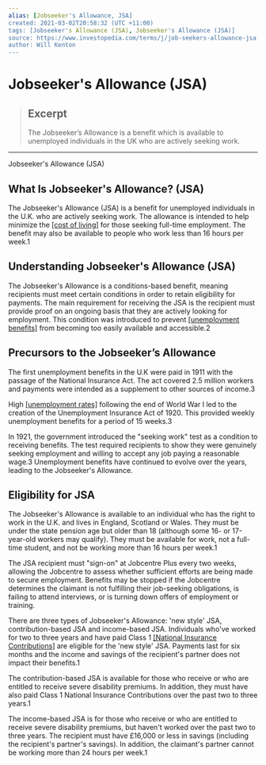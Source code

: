 ```yaml
---
alias: [Jobseeker's Allowance, JSA]
created: 2021-03-02T20:58:32 (UTC +11:00)
tags: [Jobseeker's Allowance (JSA), Jobseeker's Allowance (JSA)]
source: https://www.investopedia.com/terms/j/job-seekers-allowance-jsa.asp
author: Will Kenton
---
```


# Jobseeker's Allowance (JSA)

> ## Excerpt
> The Jobseeker’s Allowance is a benefit which is available to unemployed individuals in the UK who are actively seeking work.

---

Jobseeker's Allowance (JSA)
## What Is Jobseeker's Allowance? (JSA)

The Jobseeker's Allowance (JSA) is a benefit for unemployed individuals in the U.K. who are actively seeking work. The allowance is intended to help minimize the [[cost of living]](https://www.investopedia.com/terms/c/cost-of-living.asp) for those seeking full-time employment. The benefit may also be available to people who work less than 16 hours per week.1

## Understanding Jobseeker's Allowance (JSA)

The Jobseeker's Allowance is a conditions-based benefit, meaning recipients must meet certain conditions in order to retain eligibility for payments. The main requirement for receiving the JSA is the recipient must provide proof on an ongoing basis that they are actively looking for employment. This condition was introduced to prevent [[unemployment benefits]](https://www.investopedia.com/terms/u/unemployment-compensation.asp) from becoming too easily available and accessible.2

## Precursors to the Jobseeker’s Allowance

The first unemployment benefits in the U.K were paid in 1911 with the passage of the National Insurance Act. The act covered 2.5 million workers and payments were intended as a supplement to other sources of income.3

High [[unemployment rates]](https://www.investopedia.com/terms/u/unemploymentrate.asp) following the end of World War I led to the creation of the Unemployment Insurance Act of 1920. This provided weekly unemployment benefits for a period of 15 weeks.3

In 1921, the government introduced the "seeking work" test as a condition to receiving benefits. The test required recipients to show they were genuinely seeking employment and willing to accept any job paying a reasonable wage.3 Unemployment benefits have continued to evolve over the years, leading to the Jobseeker's Allowance.

## Eligibility for JSA

The Jobseeker's Allowance is available to an individual who has the right to work in the U.K. and lives in England, Scotland or Wales. They must be under the state pension age but older than 18 (although some 16- or 17-year-old workers may qualify). They must be available for work, not a full-time student, and not be working more than 16 hours per week.1

The JSA recipient must "sign-on" at Jobcentre Plus every two weeks, allowing the Jobcentre to assess whether sufficient efforts are being made to secure employment. Benefits may be stopped if the Jobcentre determines the claimant is not fulfilling their job-seeking obligations, is failing to attend interviews, or is turning down offers of employment or training.

There are three types of Jobseeker's Allowance: 'new style' JSA, contribution-based JSA and income-based JSA. Individuals who've worked for two to three years and have paid Class 1 [[National Insurance Contributions]](https://www.investopedia.com/terms/n/national-insurance-contributions-nic.asp) are eligible for the 'new style' JSA. Payments last for six months and the income and savings of the recipient's partner does not impact their benefits.1

The contribution-based JSA is available for those who receive or who are entitled to receive severe disability premiums. In addition, they must have also paid Class 1 National Insurance Contributions over the past two to three years.1

The income-based JSA is for those who receive or who are entitled to receive severe disability premiums, but haven't worked over the past two to three years. The recipient must have £16,000 or less in savings (including the recipient's partner's savings). In addition, the claimant's partner cannot be working more than 24 hours per week.1
